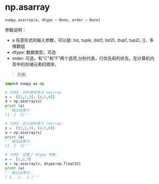 
&emsp;
# np.asarray
```python
numpy.asarray(a, dtype = None, order = None)
```
参数说明：

- a	任意形式的输入参数，可以是: list, tuple, (list1, list2), (tup1, tup2), []，多维数组
- dtype: 数据类型，可选
- order: 可选，有"C"和"F"两个选项,分别代表，行优先和列优先，在计算机内存中的存储元素的顺序。

>示例
```python
import numpy as np 

# 示例1：将列表转换为 ndarray
x =  [[1,2,3], [4,5,6]] 
a = np.asarray(x)  
print (a)
'''输出结果为：
[1  2  3]'''

# 示例2：将元组转换为 ndarray:
x =  ((1,2,3), (4,5,6)) 
a = np.asarray(x)  
print (a)
'''输出结果为：
[1  2  3]'''

# 示例3：设置了 dtype 参数：
x =  [1,2,3] 
a = np.asarray(x, dtype=np.float32)  
print (a)
'''输出结果为：
[ 1.  2.  3.]'''
```
